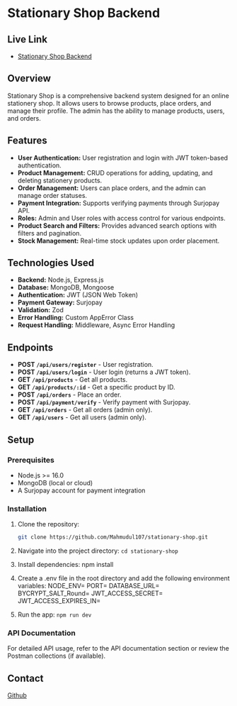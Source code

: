 # Stationary Shop Backend

## Live Link

- [Stationary Shop Backend](https://stationary-backend-teal.vercel.app/)

## Overview

Stationary Shop is a comprehensive backend system designed for an online stationery shop. It allows users to browse products, place orders, and manage their profile. The admin has the ability to manage products, users, and orders.

## Features

- **User Authentication:** User registration and login with JWT token-based authentication.
- **Product Management:** CRUD operations for adding, updating, and deleting stationery products.
- **Order Management:** Users can place orders, and the admin can manage order statuses.
- **Payment Integration:** Supports verifying payments through Surjopay API.
- **Roles:** Admin and User roles with access control for various endpoints.
- **Product Search and Filters:** Provides advanced search options with filters and pagination.
- **Stock Management:** Real-time stock updates upon order placement.

## Technologies Used

- **Backend:** Node.js, Express.js
- **Database:** MongoDB, Mongoose
- **Authentication:** JWT (JSON Web Token)
- **Payment Gateway:** Surjopay
- **Validation:** Zod
- **Error Handling:** Custom AppError Class
- **Request Handling:** Middleware, Async Error Handling

## Endpoints

- **POST `/api/users/register`** - User registration.
- **POST `/api/users/login`** - User login (returns a JWT token).
- **GET `/api/products`** - Get all products.
- **GET `/api/products/:id`** - Get a specific product by ID.
- **POST `/api/orders`** - Place an order.
- **POST `/api/payment/verify`** - Verify payment with Surjopay.
- **GET `/api/orders`** - Get all orders (admin only).
- **GET `/api/users`** - Get all users (admin only).

## Setup

### Prerequisites

- Node.js >= 16.0
- MongoDB (local or cloud)
- A Surjopay account for payment integration

### Installation

1. Clone the repository:

   ```bash
   git clone https://github.com/Mahmudul107/stationary-shop.git

   ```

2. Navigate into the project directory:
   `cd stationary-shop`

3. Install dependencies:
   npm install

4. Create a .env file in the root directory and add the following environment variables:
   NODE_ENV=
   PORT=
   DATABASE_URL=
   BYCRYPT_SALT_Round=
   JWT_ACCESS_SECRET=
   JWT_ACCESS_EXPIRES_IN=

5. Run the app:
    ```npm run dev```

### API Documentation
For detailed API usage, refer to the API documentation section or review the Postman collections (if available).

## Contact
[Github](https://github.com/Mahmudul107)